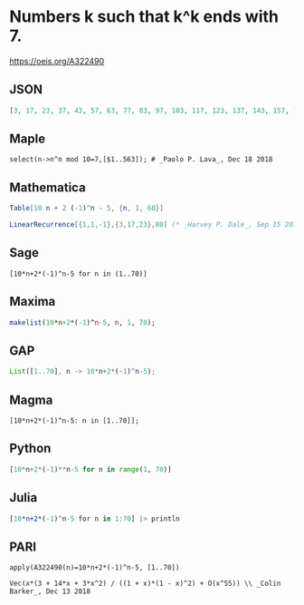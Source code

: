 # Numbers k such that k^k ends with 7\.
https://oeis.org/A322490
## JSON
```JSON
[3, 17, 23, 37, 43, 57, 63, 77, 83, 97, 103, 117, 123, 137, 143, 157, 163, 177, 183, 197, 203, 217, 223, 237, 243, 257, 263, 277, 283, 297, 303, 317, 323, 337, 343, 357, 363, 377, 383, 397, 403, 417, 423, 437, 443, 457, 463, 477, 483, 497, 503, 517, 523, 537, 543, 557, 563]
```
## Maple
```Maple
select(n->n^n mod 10=7,[$1..563]); # _Paolo P. Lava_, Dec 18 2018
```
## Mathematica
```Mathematica
Table[10 n + 2 (-1)^n - 5, {n, 1, 60}]
```
```Mathematica
LinearRecurrence[{1,1,-1},{3,17,23},80] (* _Harvey P. Dale_, Sep 15 2019 *)
```
## Sage
```Sage
[10*n+2*(-1)^n-5 for n in (1..70)]
```
## Maxima
```Maxima
makelist(10*n+2*(-1)^n-5, n, 1, 70);
```
## GAP
```GAP
List([1..70], n -> 10*n+2*(-1)^n-5);
```
## Magma
```Magma
[10*n+2*(-1)^n-5: n in [1..70]];
```
## Python
```Python
[10*n+2*(-1)**n-5 for n in range(1, 70)]
```
## Julia
```Julia
[10*n+2*(-1)^n-5 for n in 1:70] |> println
```
## PARI
```PARI
apply(A322490(n)=10*n+2*(-1)^n-5, [1..70])
```
```PARI
Vec(x*(3 + 14*x + 3*x^2) / ((1 + x)*(1 - x)^2) + O(x^55)) \\ _Colin Barker_, Dec 13 2018
```
